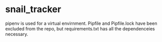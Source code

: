 # snail_tracker

pipenv is used for a virtual envirnment.  Pipfile and Pipfile.lock have been excluded from the repo, but requirements.txt has all the dependenceies necessary.